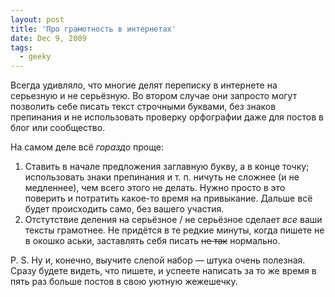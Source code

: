 ```yaml
---
layout: post
title: 'Про грамотность в интернетах'
date: Dec 9, 2009
tags:
  - geeky
---
```


Всегда удивляло, что многие делят переписку в интернете на серьезную и не серьёзную. Во втором случае они запросто могут позволить себе писать текст строчными буквами, без знаков препинания и не использовать проверку орфографии даже для постов в блог или сообщество.

На самом деле всё *гораздо* проще:

1. Ставить в начале предложения заглавную букву, а в конце точку; использовать знаки препинания и т. п. ничуть не сложнее (и не медленнее), чем всего этого не делать. Нужно просто в это поверить и потратить какое-то время на привыкание. Дальше всё будет происходить само, без вашего участия.
2. Отстутствие деления на серьёзное / не серьёзное сделает *все* ваши тексты грамотнее. Не придётся в те редкие минуты, когда пишете не в окошко аськи, заставлять себя писать ~~не так~~ нормально.

P. S. Ну и, конечно, выучите слепой набор — штука очень полезная. Сразу будете видеть, что пишете, и успеете написать за то же время в пять раз больше постов в свою уютную жежешечку.
